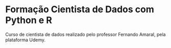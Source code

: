 # Formação Cientista de Dados com Python e R
Curso de cientista de dados realizado pelo professor Fernando Amaral, pela plataforma Udemy.
